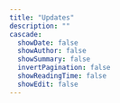 ```yaml
---
title: "Updates"
description: ""
cascade:
  showDate: false
  showAuthor: false
  showSummary: false
  invertPagination: false
  showReadingTime: false
  showEdit: false
---
```

